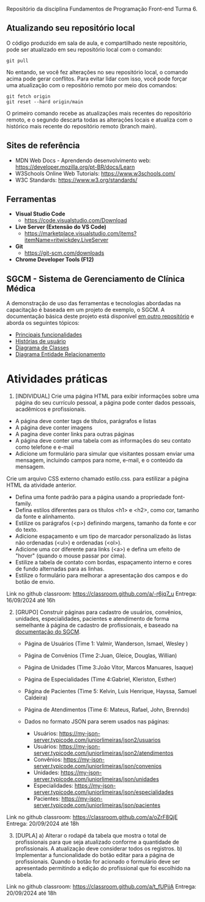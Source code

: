 Repositório da disciplina Fundamentos de Programação Front-end Turma 6.

## Atualizando seu repositório local

O código produzido em sala de aula, e compartilhado neste repositório, pode ser atualizado em seu repositório local com o comando:

```console
git pull
```

No entando, se você fez alterações no seu repositório local, o comando acima pode gerar conflitos. Para evitar lidar com isso, você pode forçar uma atualização com o repositório remoto por meio dos comandos:

```console
git fetch origin
git reset --hard origin/main
```

O primeiro comando recebe as atualizações mais recentes do repositório remoto, e o segundo descarta todas as alterações locais e atualiza com o histórico mais recente do repositório remoto (branch main).

## Sites de referência

- MDN Web Docs - Aprendendo desenvolvimento web: <https://developer.mozilla.org/pt-BR/docs/Learn>
- W3Schools Online Web Tutorials: <https://www.w3schools.com/>
- W3C Standards: <https://www.w3.org/standards/>

## Ferramentas

- **Visual Studio Code**
  - <https://code.visualstudio.com/Download>
- **Live Server (Extensão do VS Code)**
  - <https://marketplace.visualstudio.com/items?itemName=ritwickdey.LiveServer>
- **Git**
  - <https://git-scm.com/downloads>
- **Chrome Developer Tools (F12)**

## SGCM - Sistema de Gerenciamento de Clínica Médica

A demonstração de uso das ferramentas e tecnologias abordadas na capacitação é baseada em um projeto de exemplo, o SGCM. A documentação básica deste projeto está disponível [em outro repositório](https://github.com/webacademyufac/sgcmdocs) e aborda os seguintes tópicos:

- [Principais funcionalidades](https://github.com/webacademyufac/sgcmdocs#principais-funcionalides)
- [Histórias de usuário](https://github.com/webacademyufac/sgcmdocs#histórias-de-usuário)
- [Diagrama de Classes](https://github.com/webacademyufac/sgcmdocs#diagrama-de-classes)
- [Diagrama Entidade Relacionamento](https://github.com/webacademyufac/sgcmdocs#diagrama-entidade-relacionamento)


# Atividades práticas

1. [INDIVIDUAL] Crie uma página HTML para exibir informações sobre uma página do seu currículo pessoal, a página pode conter dados pessoais, acadêmicos e profissionais.
 - A página deve conter tags de títulos, parágrafos e listas
 - A página deve conter imagens
 - A pagina deve conter links para outras páginas
 - A página deve conter uma tabela com as informações do seu contato como telefone e e-mail
 - Adicione um formulário para simular que visitantes possam enviar uma mensagem, incluindo campos para nome, e-mail, e o conteúdo da mensagem.

Crie um arquivo CSS externo chamado estilo.css. para estilizar a página HTML da atividade anterior.
 - Defina uma fonte padrão para a página usando a propriedade font-family.
 - Defina estilos diferentes para os títulos &lt;h1&gt; e &lt;h2&gt;, como cor, tamanho da fonte e alinhamento.
 - Estilize os parágrafos (&lt;p&gt;) definindo margens, tamanho da fonte e cor do texto.
 - Adicione espaçamento e um tipo de marcador personalizado às listas não ordenadas (&lt;ul&gt;) e ordenadas (&lt;ol&gt;).
 - Adicione uma cor diferente para links (&lt;a&gt;) e defina um efeito de "hover" (quando o mouse passar por cima).
 - Estilize a tabela de contato com bordas, espaçamento interno e cores de fundo alternadas para as linhas.
 - Estilize o formulário para melhorar a apresentação dos campos e do botão de envio.

Link no github classroom: https://classroom.github.com/a/-r6jq7_u
Entrega: 16/09/2024 até 16h

2. [GRUPO] Construir páginas para cadastro de usuários, convênios, unidades, especialidades, pacientes e atendimento de forma semelhante à página de cadastro de profissionais, e baseado na [documentação do SGCM](https://github.com/webacademyufac/sgcmdocs).
    - Página de Usuários (Time 1: Valmir, Wanderson, Ismael, Wesley )
    - Página de Convênios (Time 2:Juan, Gleice, Douglas, Willian)
    - Página de Unidades (Time 3:João Vitor, Marcos Manuares, Isaque)
    - Página de Especialidades (Time 4:Gabriel, Kleriston, Esther)
    - Página de Pacientes (Time 5: Kelvin, Luis Henrique, Hayssa, Samuel Caldeira)
    - Página de Atendimentos (Time 6: Mateus, Rafael, John, Brenndo)

    - Dados no formato JSON para serem usados nas páginas:

        - Usuários: <https://my-json-server.typicode.com/juniorlimeiras/json2/usuarios>
        - Usuários: <https://my-json-server.typicode.com/juniorlimeiras/json2/atendimentos>
        - Convênios: <https://my-json-server.typicode.com/juniorlimeiras/json/convenios>
        - Unidades: <https://my-json-server.typicode.com/juniorlimeiras/json/unidades>
        - Especialidades: <https://my-json-server.typicode.com/juniorlimeiras/json/especialidades>
        - Pacientes: <https://my-json-server.typicode.com/juniorlimeiras/json/pacientes>

Link no github classroom: https://classroom.github.com/a/oZrF8QjE
Entrega: 20/09/2024 até 18h

3. [DUPLA] a) Alterar o rodapé da tabela que mostra o total de profissionais para que seja atualizado conforme a quantidade de profissionais. A atualização deve considerar todos os registros.
b) Implementar a funcionalidade do botão editar para a página de profissionais. Quando o botão for acionado o formulário deve ser apresentado permitindo a edição do profissional que foi escolhido na tabela. 

Link no github classroom: https://classroom.github.com/a/t_fUPjjA
Entrega: 20/09/2024 até 18h